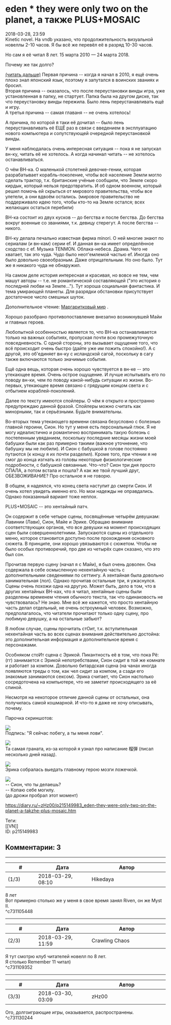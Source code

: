 eden \* they were only two on the planet, а также PLUS+MOSAIC
=============================================================

  
2018-03-28, 23:59  
 Kinetic novel. На vndb указано, что продолжительность визуальной новеллы 2-10 часов. Я бы всё же перевёл её в разряд 10-30 часов.   
   
 Но сам я её читал 8 лет. 15 марта 2010 — 24 марта 2018.   
   
 Почему же так долго?   
   
  [(читать дальше)](https://zHz00.diary.ru/p215149983.htm?index=1#linkmore215149983m1)    Первая причина -- когда я начал в 2010, я ещё очень плохо знал японский язык, поэтому я запутался в воинских званиях и бросил.   
 Вторая причина -- оказалось, что после переустановки винды игра, уже установленная в папку, не стартует. Папка была на другом диске, так что переустановку винды пережила. Было лень переустанавливать ещё и игру.   
 А третья причина -- самая главаня -- не очень хотелось!   
   
 А причина, по которой я таки её дочитал -- было лень переустанавливать её ЕЩЁ раз в связи с введением в эксплуатацию нового компьютера и сопутствующей очередной переустановкой винды.   
   
 У меня наблюдалась очень интересная ситуация -- пока я не запускал вн-ку, читать её не хотелось. А когда начинал читать -- не хотелось останавливаться.   
   
 О чём ВН-ка. О маленькой столетней девочке-гении, которая разрабатывает корабль-поколение, чтобы всё население Земли могло сделать трактор, т.к. британские учёные сообщили, что Земле скоро кирдык, который нельзя предотвратить. И об одном военном, который решил помочь ей скрыться от мирового правительства, чтобы все улетели, а они вдвоём остались. (мировое правительство не поддерживало идею того, чтобы кто-то на Земле остался; всех желающих остаться перебили)   
   
 ВН-ка состоит из двух кусков -- до бегства и после бегства. До бегства вокруг военные со званиями, т.к. девицу стерегут. А после бегства -- никого.   
   
 ВН-ку делала печально известная фирма minori. О ней многие знают по сериалам (и вн-кам) серии ef. И данная вн-ка имеет определённое сходство с ef. Музыка TENMON. Облака-небеса. Драма. Чего не хватает, так это чуда. Чудо было неот'емлемой частью ef. Иногда оно было довольно своеобразным. Даже отрицательным. Но оно было. Тут же я никакого чуда не обнаружил.   
   
 На самом деле история интересная и красивая, но вовсе не тем, чем машут авторы -- т.е. не романтической составляющей ("это история о последней любви на Земле..."). Тут хороша социальная фантастика. И тема умирающей планеты. Для разрядки обстановки присутствует достаточное число смешных шуток.   
   
 Дополнительное чтение:  [Маргаритковый мир](https://ru.wikipedia.org/wiki/%D0%9C%D0%B0%D1%80%D0%B3%D0%B0%D1%80%D0%B8%D1%82%D0%BA%D0%BE%D0%B2%D1%8B%D0%B9_%D0%9C%D0%B8%D1%80)  .   
   
 Хорошо разобрано противопоставление внезапно возникнувшей Майи и главных героев.   
   
 Любопытной особенностью является то, что ВН-ка останавливается только на важных событиях, пропуская почти всю промежуточную повседневность. С одной стороны, это вызывает ощущение того, что всё происходит очень быстро (дайте уже им пожить спокойно!). А с другой, это об'единяет вн-ку с исландской сагой, поскольку в сагу также включаются только значимые события.   
   
 Ещё одна вещь, которая очень хорошо чувствуется в вн-ке -- это утекающее время. Очень острое ощущение. И лучше испытывать его по поводу вн-ки, чем по поводу какой-нибудь ситуации из жизни. Во-первых, утекающее время связано с грядущим концом света и с отбытием кораблей-поколений.   
   
 Далее по тексту имеются спойлеры. О чём я открыто и пространно предупреждаю данной фразой. Спойлеры можно считать как минорными, так и серьёзными. Будьте внимательны.   
   
 Во-вторых тема утекающего времени связана безусловно с болезнью главной героини, Сион. Но тут у меня есть персональный глюк. Я не могу идеалистично и романтично воспринимать такую болезнь с постепенным увяданием, поскольку последние месяцы жизни моей бабушки были как раз примерно такими (важное уточнение, что бабушку мы не любили). И Сион с бабушкой в голове постоянно путаются (к концу я их почти разделил). Кроме того, при чтении я не смог до конца изгнать из головы некоторые физиологические подробности, с бабушкой связанные. Что-что? Сион три дня просто СПАЛА, а потом встала и пошла? А как же твой лучший друг, ОБЕЗВОЖИВАНИЕ? Про остальное я не говорю.   
   
 В общем, я надеялся, что конец света наступит до смерти Сион. И очень хотел увидеть именно его. Но мои надежды не оправдались. Однако показанный вариант тоже неплох.   
   
 PLUS+MOSAIC -- это хентайный патч.   
   
 Он содержит в себе четыре сцены, посвящённые четырём девушкам: Лавинии (Лави), Сион, Майе и Эрике. Обращаю внимание соответствующих органов, что все девушки на момент происходящих сцен были совершеннолетними. Запускаются сцены из отдельного меню, которое становится доступно после прохождения основного сюжета. В принципе, они хорошо увязываются с сюжетом. Чтобы не было особых противоречий, про две из четырёх сцен сказано, что это был сон.   
   
 Прочитав первую сцену (начал я с Майи), я был очень доволен. Она содержала в себе осмысленную нехентайную часть с дополнительными сведениями по сеттингу. А хентайная была довольно занимательная (лол). Однако прочитав остальные три, я ужаснулся. Сцены очень похожи одна на другую. Может быть, дело в том, что в других хентайных ВН-ках, что я читал, хентайные сцены были разделены временем чтения обычного текста, так что одинаковость не чувствовалась? Не знаю. Мне всё же кажется, что просто хентайную часть делал отдельный, не очень остроумный человек. Возможно, предполагалось, что читатели прочитают только одну сцену, про любимую девушку, а на остальные забьют?   
   
 В любом случае, сцены прочитать стОит, т.к. вступительная нехентайная часть во всех сценах внимания действительно достойна: это дополнительная информация и дополнительное время с персонажами.   
   
 Особняком стоИт сцена с Эрикой. Пикантность её в том, что пока Рё: (гг) занимается с Эрикой непотребствами, Сион сидит в той же комнате и работает за компом. Довольно битардская сцена (на чанах иногда появляются треды о том, как чел сидит за компом, а сзади его знакомые занимаются сексом). Эрика считает, что Сион настолько сосредоточена на компьютере, что не заметит происходящего за её спиной.   
   
 Несмотря на некоторое отличие данной сцены от остальных, она получилась самой кошмарной. И что-то я даже не хочу описывать, почему.   
   
 Парочка скриншотов:   
   
    
  [![](https://i.imgur.com/hYEN4yUl.jpg)](https://i.imgur.com/hYEN4yU.jpg)    
 Подпись: "Я сейчас побегу, а ты меня лови".   
   
  [![](https://i.imgur.com/0h2OQ9Jl.png)](https://i.imgur.com/0h2OQ9J.png)    
 Та самая граната, из-за которой я узнал про написание 榴弾 (писал несколько дней назад).   
   
  [![](https://i.imgur.com/v1Oa5u1l.png)](https://i.imgur.com/v1Oa5u1.png)    
 Эрика собралась выедать главному герою мозги ложечкой.   
   
  [![](https://i.imgur.com/utaCjWtl.jpg)](https://i.imgur.com/utaCjWt.jpg)    
 -- Сион, что ты делаешь?   
 -- Копаю себе могилу.   
 (до дрожи пробрал этот момент)   
    
     
  
<https://diary.ru/~zHz00/p215149983_eden-they-were-only-two-on-the-planet-a-takzhe-plus-mosaic.htm>  
  
Теги:  
[[VN]]  
ID: p215149983  


Комментарии: 3
--------------

  


---



|         #         |              Дата              |                     Автор                     |           ID           |
| --- | --- | --- | --- |
| (1/3) | 2018-03-29, 08:10 | Hikedaya | c731105448 |

  
  8 лет    
 Вот примерно столько же у меня в свое время занял Riven, он же Myst II.   
 ^c731105448

---



|         #         |              Дата              |                     Автор                     |           ID           |
| --- | --- | --- | --- |
| (2/3) | 2018-03-29, 11:59 | Crawling Chaos | c731109352 |

  
 Я тут смотрю клуб читателей новелл по 8 лет.   
 Я столько Remember 11 читал)   
 ^c731109352

---



|         #         |              Дата              |                     Автор                     |           ID           |
| --- | --- | --- | --- |
| (3/3) | 2018-03-30, 03:09 | zHz00 | c731130244 |

  
 Ого, долгоиграющие игры, оказывается, распространены.   
 ^c731130244